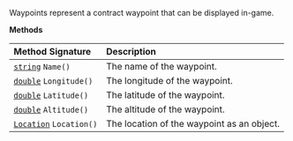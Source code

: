 Waypoints represent a contract waypoint that can be displayed in-game.

**Methods**

| Method Signature | Description |
| :--- | :--- |
| [`string`](../String-Type) `Name()` | The name of the waypoint. |
| [`double`](../Numeric-Type) `Longitude()` | The longitude of the waypoint. |
| [`double`](../Numeric-Type) `Latitude()` | The latitude of the waypoint. |
| [`double`](../Numeric-Type) `Altitude()` | The altitude of the waypoint. |
| [`Location`](../Location-Type) `Location()` | The location of the waypoint as an object. |
